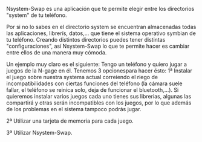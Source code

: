Nsystem-Swap es una aplicación que te permite elegir entre los directorios "system" de tu teléfono.

Por si no lo sabes en el directorio system se encuentran almacenadas todas las aplicaciones, librerís, datos,... que tiene el sistema operativo symbian de tu teléfono. Creando distintos directorios puedes tener distintas "configuraciones", así Nsystem-Swap lo que te permite hacer es cambiar entre ellos de una manera muy cómoda.

Un ejemplo muy claro es el siguiente:
Tengo un teléfono y quiero jugar a juegos de la N-gage en él. Tenemos 3 opcionespara hacer ésto:
1ª Instalar el juego sobre nuestra systema actual correiendo el riego de incompatibilidades con ciertas funciones del teléfono (la cámara suele fallar, el teléfono se reinica solo, deja de funcionar el bluetooth,...). Si quieremos instalar varios juegos cada uno tienes sus librerias, algunas las compartirá y otras serán incompatibles con los juegos, por lo que además de los problemas en el sistema tampoco podrás jugar.

2ª Utilizar una tarjeta de memoria para cada juego.

3ª Utilizar Nsystem-Swap.
